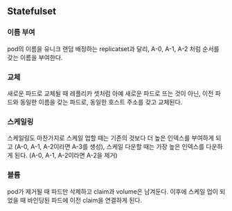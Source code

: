## Statefulset

### 이름 부여
pod의 이름을 유니크 랜덤 배정하는 replicatset과 달리, A-0, A-1, A-2 처럼 순서를 갖는 이름을 부여한다.

### 교체
새로운 파드로 교체될 때 레플리카 셋처럼 아예 새로운 파드로 뜨는 것이 아닌, 이전 파드와 동일한 이름을 갖는 파드로, 동일한 호스트 주소를 갖고 교체된다.

### 스케일링 
스케일링도 마찬가지로 스케일 업할 때는 기존의 것보다 더 높은 인덱스를 부여하게 되고 (A-0, A-1, A-2이라면 A-3를 생성), 스케일 다운할 때는 가장 높은 인덱스를 다운하게 된다. (A-0, A-1, A-2이라면 A-2을 제거)

### 볼륨

pod가 제거될 때 파드만 삭제하고 claim과 volume은 남겨둔다. 이후에 스케일 업이 되었을 때 바인딩된 파드에 이전 claim을 연결하게 된다.

